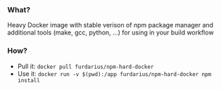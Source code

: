 ### What?

Heavy Docker image with stable verison of npm package manager and additional tools (make, gcc, python, ...) for using in your build workflow

### How?

* Pull it: `docker pull furdarius/npm-hard-docker`
* Use it: `docker run -v $(pwd):/app furdarius/npm-hard-docker npm install`